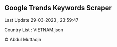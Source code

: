 

## Google Trends Keywords Scraper 
 
Last Update 29-03-2023 , 23:59:47

Country List :
VIETNAM.json



© Abdul Muttaqin 
